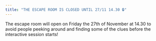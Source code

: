 ```yaml
---
title: "THE ESCAPE ROOM IS CLOSED UNTIL 27/11 14.30 🔒"
---
```


The escape room will open on Friday the 27th of November at 14.30 to avoid people peeking around and finding some of the clues before the interactive session starts! 

